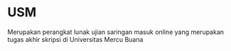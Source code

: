 # USM

Merupakan perangkat lunak ujian saringan masuk online yang merupakan tugas akhir
skripsi di Universitas Mercu Buana 

